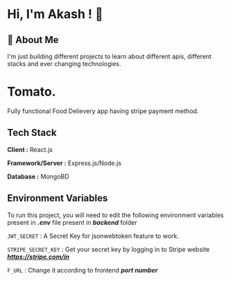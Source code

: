 
# Hi, I'm Akash ! 👋


## 🚀 About Me
I'm just building different projects to learn about different apis, different stacks and ever changing technologies.


# Tomato.

Fully functional Food Delievery app having stripe payment method.


## Tech Stack

**Client :** React.js

**Framework/Server :** Express.js/Node.js

**Database :** MongoBD


## Environment Variables

To run this project, you will need to edit the following environment variables present in ***.env*** file present in ***backend*** folder

`JWT_SECRET` : A Secret Key for jsonwebtoken feature to work. 

`STRIPE_SECRET_KEY` : Get your secret key by logging in to Stripe website ***https://stripe.com/in***  

`F_URL` : Change it according to frontend ***port number***
